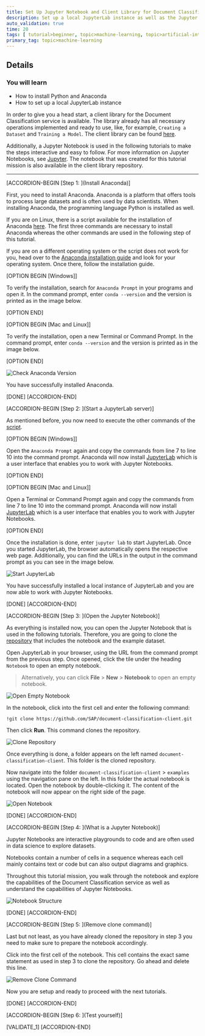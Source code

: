 ```yaml
---
title: Set Up Jupyter Notebook and Client Library for Document Classification
description: Set up a local JupyterLab instance as well as the Jupyter Notebook and the client library for Document Classification.
auto_validation: true
time: 20
tags: [ tutorial>beginner, topic>machine-learning, topic>artificial-intelligence, products>sap-cloud-platform, products>sap-ai-business-services, products>document-classification, tutorial>license]
primary_tag: topic>machine-learning
---
```


## Details
### You will learn
  - How to install Python and Anaconda
  - How to set up a local JupyterLab instance

In order to give you a head start, a client library for the Document Classification service is available. The library already has all necessary operations implemented and ready to use, like, for example, `Creating a Dataset` and `Training a Model`. The client library can be found [here](https://github.com/SAP/document-classification-client).

Additionally, a Jupyter Notebook is used in the following tutorials to make the steps interactive and easy to follow. For more information on Jupyter Notebooks, see [Jupyter](https://jupyter.org/). The notebook that was created for this tutorial mission is also available in the client library repository.

---

[ACCORDION-BEGIN [Step 1: ](Install Anaconda)]

First, you need to install Anaconda. Anaconda is a platform that offers tools to process large datasets and is often used by data scientists. When installing Anaconda, the programming language Python is installed as well.

If you are on Linux, there is a script available for the installation of Anaconda [here](https://github.com/SAP/document-classification-client/blob/master/examples/install_jupyterlab.sh). The first three commands are necessary to install Anaconda whereas the other commands are used in the following step of this tutorial.

If you are on a different operating system or the script does not work for you, head over to the [Anaconda installation guide](https://docs.anaconda.com/anaconda/install/) and look for your operating system. Once there, follow the installation guide.

[OPTION BEGIN [Windows]]

To verify the installation, search for `Anaconda Prompt` in your programs and open it. In the command prompt, enter `conda --version` and the version is printed as in the image below.

[OPTION END]

[OPTION BEGIN [Mac and Linux]]

To verify the installation, open a new Terminal or Command Prompt. In the command prompt, enter `conda --version` and the version is printed as in the image below.

[OPTION END]

![Check Anaconda Version](check-anaconda-version.png)

You have successfully installed Anaconda.

[DONE]
[ACCORDION-END]


[ACCORDION-BEGIN [Step 2: ](Start a JupyterLab server)]

As mentioned before, you now need to execute the other commands of the [script](https://github.com/SAP/document-classification-client/blob/master/examples/install_jupyterlab.sh).

[OPTION BEGIN [Windows]]

Open the `Anaconda Prompt` again and copy the commands from line 7 to line 10 into the command prompt. Anaconda will now install [JupyterLab](https://jupyterlab.readthedocs.io/en/stable/) which is a user interface that enables you to work with Jupyter Notebooks.

[OPTION END]

[OPTION BEGIN [Mac and Linux]]

Open a Terminal or Command Prompt again and copy the commands from line 7 to line 10 into the command prompt. Anaconda will now install [JupyterLab](https://jupyterlab.readthedocs.io/en/stable/) which is a user interface that enables you to work with Jupyter Notebooks.

[OPTION END]

Once the installation is done, enter `jupyter lab` to start JupyterLab. Once you started JupyterLab, the browser automatically opens the respective web page. Additionally, you can find the URLs in the output in the command prompt as you can see in the image below.

![Start JupyterLab](start-jupyter-lab.png)

You have successfully installed a local instance of JupyterLab and you are now able to work with Jupyter Notebooks.

[DONE]
[ACCORDION-END]


[ACCORDION-BEGIN [Step 3: ](Open the Jupyter Notebook)]

As everything is installed now, you can open the Jupyter Notebook that is used in the following tutorials. Therefore, you are going to clone the [repository](https://github.com/SAP/document-classification-client) that includes the notebook and the example dataset.

Open JupyterLab in your browser, using the URL from the command prompt from the previous step. Once opened, click the tile under the heading `Notebook` to open an empty notebook.

>Alternatively, you can click **File** > **New** > **Notebook** to open an empty notebook.

![Open Empty Notebook](open-empty-notebook.png)

In the notebook, click into the first cell and enter the following command:

```
!git clone https://github.com/SAP/document-classification-client.git
```

Then click **Run**. This command clones the repository.

![Clone Repository](clone-library.png)

Once everything is done, a folder appears on the left named `document-classification-client`. This folder is the cloned repository.

Now navigate into the folder `document-classification-client` > `examples` using the navigation pane on the left. In this folder the actual notebook is located. Open the notebook by double-clicking it. The content of the notebook will now appear on the right side of the page.

![Open Notebook](open-notebook.png)

[DONE]
[ACCORDION-END]


[ACCORDION-BEGIN [Step 4: ](What is a Jupyter Notebook)]

Jupyter Notebooks are interactive playgrounds to code and are often used in data science to explore datasets.

Notebooks contain a number of cells in a sequence whereas each cell mainly contains text or code but can also output diagrams and graphics.

Throughout this tutorial mission, you walk through the notebook and explore the capabilities of the Document Classification service as well as understand the capabilities of Jupyter Notebooks.

![Notebook Structure](notebook-structure.png)

[DONE]
[ACCORDION-END]

[ACCORDION-BEGIN [Step 5: ](Remove clone command)]

Last but not least, as you have already cloned the repository in step 3 you need to make sure to prepare the notebook accordingly.

Click into the first cell of the notebook. This cell contains the exact same statement as used in step 3 to clone the repository. Go ahead and delete this line.

![Remove Clone Command](remove-clone.png)

Now you are setup and ready to proceed with the next tutorials.

[DONE]
[ACCORDION-END]


[ACCORDION-BEGIN [Step 6: ](Test yourself)]

[VALIDATE_1]
[ACCORDION-END]
